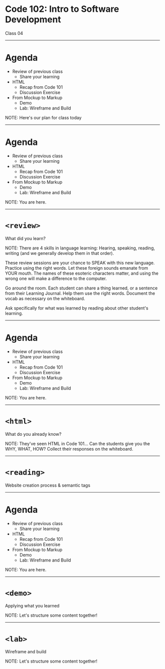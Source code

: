 <!-- SLIDE 0 -->
<!-- .element class="main-title" -->

# Code 102: Intro to Software Development

Class 04

---

<!-- SLIDE 1 -->
<!-- .element class="title-and-subtitle" -->

# Agenda

- Review of previous class
  - Share your learning
- HTML
  - Recap from Code 101
  - Discussion Exercise
- From Mockup to Markup
  - Demo
  - Lab: Wireframe and Build

NOTE:
Here's our plan for class today

---

<!-- SLIDE 2 -->
<!-- .element class="title-and-subtitle" -->

# Agenda

- Review of previous class <!-- .element class="highlight" -->
  - Share your learning
- HTML
  - Recap from Code 101
  - Discussion Exercise
- From Mockup to Markup
  - Demo
  - Lab: Wireframe and Build

NOTE:
You are here.

---

<!-- SLIDE 3 -->
<!-- .element class="title-and-subtitle" -->

# `<review>` <!-- .element class="highlight" -->

What did you learn?

NOTE:
There are 4 skills in language learning: Hearing, speaking, reading, writing (and we generally develop them in that order).

These review sessions are your chance to SPEAK with this new language. Practice using the right words. Let these foreign sounds emanate from YOUR mouth. The names of these esoteric characters matter, and using the wrong one will make a difference to the computer.

Go around the room. Each student can share a thing learned, or a sentence from their Learning Journal. Help them use the right words. Document the vocab as necessary on the whiteboard.

Ask specifically for what was learned by reading about other student's learning.

---

<!-- SLIDE 4 -->
<!-- .element class="title-and-subtitle" -->

# Agenda

- Review of previous class
  - Share your learning
- HTML <!-- .element class="highlight" -->
  - Recap from Code 101
  - Discussion Exercise
- From Mockup to Markup
  - Demo
  - Lab: Wireframe and Build

NOTE:
You are here.

---

<!-- SLIDE 5 -->
<!-- .element class="title-and-subtitle" -->

# `<html>` <!-- .element class="highlight" -->

What do you already know?

NOTE:
They've seen HTML in Code 101… Can the students give you the WHY, WHAT, HOW? Collect their responses on the whiteboard.

---

<!-- SLIDE 6 -->
<!-- .element class="title-and-subtitle" -->

# `<reading>` <!-- .element class="highlight" -->

Website creation process & semantic tags

---

<!-- SLIDE 7 -->
<!-- .element class="title-and-subtitle" -->

# Agenda

- Review of previous class
  - Share your learning
- HTML
  - Recap from Code 101
  - Discussion Exercise
- From Mockup to Markup <!-- .element class="highlight" -->
  - Demo
  - Lab: Wireframe and Build

NOTE:
You are here.

---

<!-- SLIDE 8 -->
<!-- .element class="title-and-subtitle" -->

# `<demo>` <!-- .element class="highlight" -->

Applying what you learned

NOTE:
Let's structure some content together!

---

<!-- SLIDE 9 -->
<!-- .element class="title-and-subtitle" -->
# `<lab>` <!-- .element class="highlight" -->

Wireframe and build

NOTE:
Let's structure some content together!
